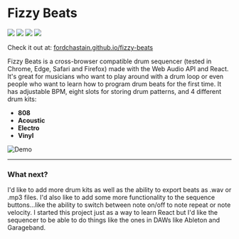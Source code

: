 # Fizzy Beats

![](https://img.shields.io/github/package-json/v/fordchastain/fizzy-beats)
![](https://img.shields.io/website?url=https%3A%2F%2Ffordchastain.github.io%2Ffizzy-beats%2F)
![](https://img.shields.io/github/languages/code-size/fordchastain/fizzy-beats)
![](https://img.shields.io/github/license/fordchastain/fizzy-beats)

Check it out at: [fordchastain.github.io/fizzy-beats](https://fordchastain.github.io/fizzy-beats)

Fizzy Beats is a cross-browser compatible drum sequencer (tested in Chrome, Edge, Safari and Firefox) 
made with the Web Audio API and React. It's great for musicians who want to play around with a drum 
loop or even people who want to learn how to program drum beats for the first time. It has adjustable BPM, 
eight slots for storing drum patterns, and 4 different drum kits:
- **808**
- **Acoustic**
- **Electro**
- **Vinyl**

![Demo](public/demo.gif)

---

### What next?

I'd like to add more drum kits as well as the ability to export beats as .wav or .mp3 files. I'd also 
like to add some more functionality to the sequence buttons...like the ability to switch between note 
on/off to note repeat or note velocity. I started this project just as a way to learn React but 
I'd like the sequencer to be able to do things like the ones in DAWs like Ableton and Garageband.
